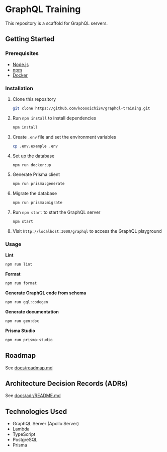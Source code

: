 # GraphQL Training

This repository is a scaffold for GraphQL servers.

## Getting Started

### Prerequisites

- [Node.js](https://nodejs.org/en/download)
- [npm](https://www.npmjs.com/)
- [Docker](https://docs.docker.com/engine/install/)

### Installation

1. Clone this repository

    ```sh
    git clone https://github.com/kooooichi24/graphql-training.git
    ```

2. Run `npm install` to install dependencies

    ```sh
    npm install
    ```

3. Create `.env` file and set the environment variables

    ```sh
    cp .env.example .env
    ```

4. Set up the database

    ```sh
    npm run docker:up
    ```

5. Generate Prisma client

    ```sh
    npm run prisma:generate
    ```

6. Migrate the database

    ```sh
    npm run prisma:migrate
    ```

7. Run `npm start` to start the GraphQL server

    ```sh
    npm start
    ```

8. Visit `http://localhost:3000/graphql` to access the GraphQL playground

### Usage

**Lint**
```sh
npm run lint
```

**Format**
```sh
npm run format
```

**Generate GraphQL code from schema**
```sh
npm run gql:codegen
```

**Generate documentation**
```sh
npm run gen:doc
```

**Prisma Studio**
```sh
npm run prisma:studio
```

## Roadmap

See [docs/roadmap.md](docs/roadmap.md)

## Architecture Decision Records (ADRs)

See [docs/adr/README.md](docs/adr/README.md)

## Technologies Used

- GraphQL Server (Apollo Server)
- Lambda
- TypeScript
- PostgreSQL
- Prisma
